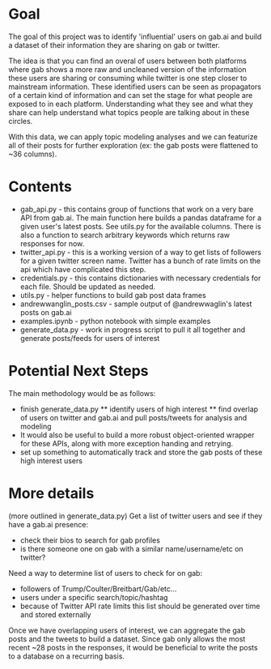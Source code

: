 # Goal
The goal of this project was to identify 'influential' users on gab.ai and build a dataset of their information they are sharing on gab or twitter.

The idea is that you can find an overal of users between both platforms where gab shows a more raw and uncleaned version of the information these users are sharing or consuming while twitter is one step closer to mainstream information. These identified users can be seen as propagators of a certain kind of information and can set the stage for what people are exposed to in each platform. Understanding what they see and what they share can help understand what topics people are talking about in these circles.

With this data, we can apply topic modeling analyses and we can featurize all of their posts for further exploration (ex: the gab posts were flattened to ~36 columns).

# Contents
* gab_api.py - this contains group of functions that work on a very bare API from gab.ai. The main function here builds a pandas dataframe for a given user's latest posts. See utils.py for the available columns. There is also a function to search arbitrary keywords which returns raw responses for now.
* twitter_api.py - this is a working version of a way to get lists of followers for a given twitter screen name. Twitter has a bunch of rate limits on the api which have complicated this step.
* credentials.py - this contains dictionaries with necessary credentials for each file. Should be updated as needed.
* utils.py - helper functions to build gab post data frames
* andrewwanglin_posts.csv - sample output of @andrewwaglin's latest posts on gab.ai
* examples.ipynb - python notebook with simple examples
* generate_data.py - work in progress script to pull it all together and generate posts/feeds for users of interest

# Potential Next Steps
The main methodology would be as follows:
* finish generate_data.py
** identify users of high interest
** find overlap of users on twitter and gab.ai and pull posts/tweets for analysis and modeling
* It would also be useful to build a more robust object-oriented wrapper for these APIs, along with more exception handing and retrying.
* set up something to automatically track and store the gab posts of these high interest users

# More details
(more outlined in generate_data.py)
Get a list of twitter users and see if they have a gab.ai presence:
* check their bios to search for gab profiles
* is there someone one on gab with a similar name/username/etc on twitter?

Need a way to determine list of users to check for on gab:
* followers of Trump/Coulter/Breitbart/Gab/etc...
* users under a specific search/topic/hashtag
* because of Twitter API rate limits this list should be generated over time and stored externally

Once we have overlapping users of interest, we can aggregate the gab posts and the tweets to build a dataset. Since gab only allows the most recent ~28 posts in the responses, it would be beneficial to write the posts to a database on a recurring basis.